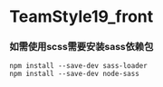 # TeamStyle19_front
### 如需使用scss需要安装sass依赖包

```
npm install --save-dev sass-loader
npm install --save-dev node-sass